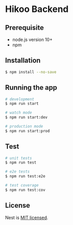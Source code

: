 # Hikoo Backend

## Prerequisite
- node.js version 10+
- npm


## Installation

```bash
$ npm install --no-save
```

## Running the app

```bash
# development
$ npm run start

# watch mode
$ npm run start:dev

# production mode
$ npm run start:prod
```

## Test

```bash
# unit tests
$ npm run test

# e2e tests
$ npm run test:e2e

# test coverage
$ npm run test:cov
```

## License

  Nest is [MIT licensed](LICENSE).
